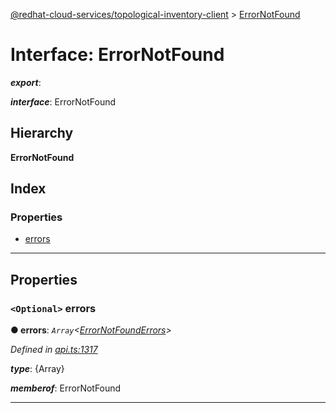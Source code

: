 [@redhat-cloud-services/topological-inventory-client](../README.md) > [ErrorNotFound](../interfaces/errornotfound.md)

# Interface: ErrorNotFound

*__export__*: 

*__interface__*: ErrorNotFound

## Hierarchy

**ErrorNotFound**

## Index

### Properties

* [errors](errornotfound.md#errors)

---

## Properties

<a id="errors"></a>

### `<Optional>` errors

**● errors**: *`Array`<[ErrorNotFoundErrors](errornotfounderrors.md)>*

*Defined in [api.ts:1317](https://github.com/karelhala/javascript-clients/blob/master/packages/topological-inventory/api.ts#L1317)*

*__type__*: {Array}

*__memberof__*: ErrorNotFound

___

